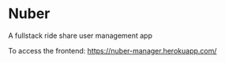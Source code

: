 # Nuber
A fullstack ride share user management app

To access the frontend: https://nuber-manager.herokuapp.com/
